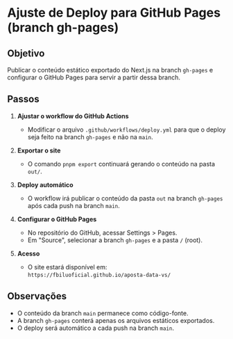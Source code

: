 # Ajuste de Deploy para GitHub Pages (branch gh-pages)

## Objetivo
Publicar o conteúdo estático exportado do Next.js na branch `gh-pages` e configurar o GitHub Pages para servir a partir dessa branch.

## Passos

1. **Ajustar o workflow do GitHub Actions**
   - Modificar o arquivo `.github/workflows/deploy.yml` para que o deploy seja feito na branch `gh-pages` e não na `main`.

2. **Exportar o site**
   - O comando `pnpm export` continuará gerando o conteúdo na pasta `out/`.

3. **Deploy automático**
   - O workflow irá publicar o conteúdo da pasta `out` na branch `gh-pages` após cada push na branch `main`.

4. **Configurar o GitHub Pages**
   - No repositório do GitHub, acessar Settings > Pages.
   - Em "Source", selecionar a branch `gh-pages` e a pasta `/` (root).

5. **Acesso**
   - O site estará disponível em:  
     `https://fbiluoficial.github.io/aposta-data-vs/`

## Observações

- O conteúdo da branch `main` permanece como código-fonte.
- A branch `gh-pages` conterá apenas os arquivos estáticos exportados.
- O deploy será automático a cada push na branch `main`.